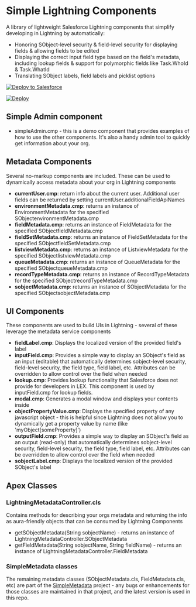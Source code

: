 # Simple Lightning Components
A library of lightweight Salesforce Lightning components that simplify developing in Lightning by automatically:
* Honoring SObject-level security & field-level security for displaying fields & allowing fields to be edited
* Displaying the correct input field type based on the field's metadata, including lookup fields & support for polymorphic fields like Task.WhoId & Task.WhatId
* Translating SObject labels, field labels and picklist options

<a href="https://githubsfdeploy.herokuapp.com" target="_blank">
  <img alt="Deploy to Salesforce" src="https://raw.githubusercontent.com/afawcett/githubsfdeploy/master/deploy.png">
</a>

[![Deploy](https://deploy-to-sfdx.com/dist/assets/images/DeployToSFDX.svg)](https://deploy-to-sfdx.com/)

## Simple Admin component
* simpleAdmin.cmp - this is a demo component that provides examples of how to use the other components. It's also a handy admin tool to quickly get information about your org.

## Metadata Components
Several no-markup components are included. These can be used to dynamically access metadata about your org in Lightning components
* **currentUser.cmp**: return info about the current user. Additional user fields can be returned by setting currentUser.additionalFieldApiNames
* **environmentMetadata.cmp**: returns an instance of EnvironmentMetadata for the specified SObjectenvironmentMetadata.cmp
* **fieldMetadata.cmp**: returns an instance of FieldMetadata for the specified SObjectfieldMetadata.cmp
* **fieldSetMetadata.cmp**: returns an instance of FieldSetMetadata for the specified SObjectfieldSetMetadata.cmp
* **listviewMetadata.cmp**: returns an instance of ListviewMetadata for the specified SObjectlistviewMetadata.cmp
* **queueMetadata.cmp**: returns an instance of QueueMetadata for the specified SObjectqueueMetadata.cmp
* **recordTypeMetadata.cmp**: returns an instance of RecordTypeMetadata for the specified SObjectrecordTypeMetadata.cmp
* **sobjectMetadata.cmp**: returns an instance of SObjectMetadata for the specified SObjectsobjectMetadata.cmp

## UI Components
These components are used to build UIs in Lightning - several of these leverage the metadata service components
* **fieldLabel.cmp**: Displays the localized version of the provided field's label
* **inputField.cmp**: Provides a simple way to display an SObject's field as an input (editable) that automatically determines sobject-level security, field-level security, the field type, field label, etc. Attributes can be overridden to allow control over the field when needed
* **lookup.cmp**: Provides lookup functionality that Salesforce does not provide for developers in LEX. This component is used by inputField.cmp for lookup fields.
* **modal.cmp**: Generates a modal window and displays your contents inside
* **objectPropertyValue.cmp**: Displays the specified property of any javascript object - this is helpful since Lightning does not allow you to dynamically get a property value by name (like 'myObject[someProperty]')
* **outputField.cmp**: Provides a simple way to display an SObject's field as an output (read-only) that automatically determines sobject-level security, field-level security, the field type, field label, etc. Attributes can be overridden to allow control over the field when needed
* **sobjectLabel.cmp**: Displays the localized version of the provided SObject's label

## Apex Classes

### LightningMetadataController.cls
Contains methods for describing your orgs metadata and returning the info as aura-friendly objects that can be consumed by Lightning Components
* getSObjectMetadata(String sobjectName) - returns an instance of LightningMetadataController.SObjectMetadata
* getFieldMetadata(String sobjectName, String fieldName) - returns an instance of LightningMetadataController.FieldMetadata

### SimpleMetadata classes
The remaining metadata classes (SObjectMetadata.cls, FieldMetadata.cls, etc) are part of the [SimpleMetadata](https://github.com/jongpie/SimpleMetadata) project - any bugs or enhancements for those classes are maintained in that project, and the latest version is used in this repo.
